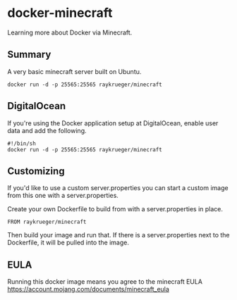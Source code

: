 docker-minecraft
================

Learning more about Docker via Minecraft.

Summary
------------
A very basic minecraft server built on Ubuntu.
```
docker run -d -p 25565:25565 raykrueger/minecraft
```

DigitalOcean
------------
If you're using the Docker application setup at DigitalOcean,
enable user data and add the following.
```
#!/bin/sh
docker run -d -p 25565:25565 raykrueger/minecraft
```

Customizing
------------
If you'd like to use a custom server.properties you can start
a custom image from this one with a server.properties.

Create your own Dockerfile to build from with a server.properties
in place.
```
FROM raykrueger/minecraft
```

Then build your image and run that. If there is a server.properties
next to the Dockerfile, it will be pulled into the image.

EULA
------------
Running this docker image means you agree to the minecraft EULA
https://account.mojang.com/documents/minecraft_eula

